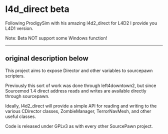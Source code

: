 l4d_direct beta
===========

Following ProdigySim with his amazing l4d2_direct for L4D2 I provide you L4D1 version.

Note: Beta NOT support some Windows function!

----------------------------------
   original description below
----------------------------------
This project aims to expose Director and other variables to sourcepawn scripters.

Previously this sort of work was done through left4downtown2, but since Sourcemod 1.4 direct address reads and writes are available directly through sourcepawn.

Ideally, l4d2_direct will provide a simple API for reading and writing to the various CDirector classes, ZombieManager, TerrorNavMesh, and other useful classes.

Code is released under GPLv3 as with every other SourcePawn project.